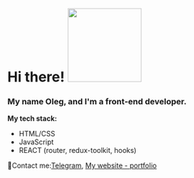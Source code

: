 # Hi there! <img src="https://media.giphy.com/media/iJUhSOR9agCiXPFBqu/giphy.gif" width="150px"/>

### My name Oleg, and I'm a front-end developer.

**My tech stack:**

* HTML/CSS
* JavaScript
* REACT (router, redux-toolkit, hooks)

📧Contact me:[Telegram](https://t.me/Ole_G_90_web_dev), [My website - portfolio](https://dynamic-chebakia-6fc379.netlify.app)
